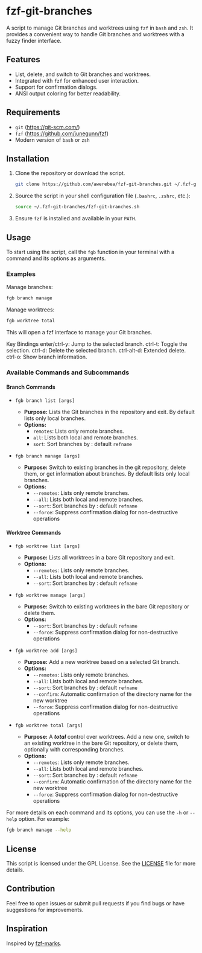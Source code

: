 # fzf-git-branches

A script to manage Git branches and worktrees using `fzf` in `bash` and `zsh`. It provides a
convenient way to handle Git branches and worktrees with a fuzzy finder interface.

## Features

- List, delete, and switch to Git branches and worktrees.
- Integrated with `fzf` for enhanced user interaction.
- Support for confirmation dialogs.
- ANSI output coloring for better readability.

## Requirements

- `git` (https://git-scm.com/)
- `fzf` (https://github.com/junegunn/fzf)
- Modern version of `bash` or `zsh`

## Installation

1. Clone the repository or download the script.

   ```sh
   git clone https://github.com/awerebea/fzf-git-branches.git ~/.fzf-git-branches
   ```

2. Source the script in your shell configuration file (`.bashrc`, `.zshrc`, etc.):

   ```sh
   source ~/.fzf-git-branches/fzf-git-branches.sh
   ```

3. Ensure `fzf` is installed and available in your `PATH`.

## Usage

To start using the script, call the `fgb` function in your terminal with a command and its options as arguments.

### Examples

Manage branches:

```sh
fgb branch manage
```

Manage worktrees:

```sh
fgb worktree total
```

This will open a fzf interface to manage your Git branches.

Key Bindings
enter/ctrl-y: Jump to the selected branch.
ctrl-t: Toggle the selection.
ctrl-d: Delete the selected branch.
ctrl-alt-d: Extended delete.
ctrl-o: Show branch information.

### Available Commands and Subcommands

#### Branch Commands

- `fgb branch list [args]`

  - **Purpose:** Lists the Git branches in the repository and exit. By default lists only local
    branches.
  - **Options:**
    - `remotes`: Lists only remote branches.
    - `all`: Lists both local and remote branches.
    - `sort`: Sort branches by **_<sort>_**: default `refname`

- `fgb branch manage [args]`
  - **Purpose:** Switch to existing branches in the git repository, delete them, or get information about branches. By default lists only local branches.
  - **Options:**
    - `--remotes`: Lists only remote branches.
    - `--all`: Lists both local and remote branches.
    - `--sort`: Sort branches by **_<sort>_**: default `refname`
    - `--force`: Suppress confirmation dialog for non-destructive operations

#### Worktree Commands

- `fgb worktree list [args]`

  - **Purpose:** Lists all worktrees in a bare Git repository and exit.
  - **Options:**
    - `--remotes`: Lists only remote branches.
    - `--all`: Lists both local and remote branches.
    - `--sort`: Sort branches by **_<sort>_**: default `refname`

- `fgb worktree manage [args]`

  - **Purpose:** Switch to existing worktrees in the bare Git repository or delete them.
  - **Options:**
    - `--sort`: Sort branches by **_<sort>_**: default `refname`
    - `--force`: Suppress confirmation dialog for non-destructive operations

- `fgb worktree add [args]`

  - **Purpose:** Add a new worktree based on a selected Git branch.
  - **Options:**
    - `--remotes`: Lists only remote branches.
    - `--all`: Lists both local and remote branches.
    - `--sort`: Sort branches by **_<sort>_**: default `refname`
    - `--confirm`: Automatic confirmation of the directory name for the new worktree
    - `--force`: Suppress confirmation dialog for non-destructive operations

- `fgb worktree total [args]`
  - **Purpose:** A **_total_** control over worktrees. Add a new one, switch to an existing
    worktree in the bare Git repository, or delete them, optionally with corresponding branches.
  - **Options:**
    - `--remotes`: Lists only remote branches.
    - `--all`: Lists both local and remote branches.
    - `--sort`: Sort branches by **_<sort>_**: default `refname`
    - `--confirm`: Automatic confirmation of the directory name for the new worktree
    - `--force`: Suppress confirmation dialog for non-destructive operations

For more details on each command and its options, you can use the `-h` or `--help` option. For
example:

```sh
fgb branch manage --help
```

## License

This script is licensed under the GPL License. See the [LICENSE](LICENSE) file for more details.

## Contribution

Feel free to open issues or submit pull requests if you find bugs or have suggestions for
improvements.

## Inspiration

Inspired by [fzf-marks](https://github.com/urbainvaes/fzf-marks).
